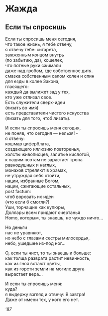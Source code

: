 # Жажда  

## Если ты спросишь

Если ты&nbsp;спросишь меня сегодня,  
что такое жизнь, я&nbsp;тебе отвечу,  
я отвечу тебе: сигарета,   
зажженным концом внутрь  
(по забытию, да), кошелек,  
что потные руки сжимали  
даже над гробом, где собственное дитя.  
смазка собственным салом колен и&nbsp;спин  
для езды в&nbsp;колее  Закона,  
гласящего:  
каждый да&nbsp;вылижет зад у&nbsp;тех,  
кто уже отлизал свое.  
Есть служители сверх-идеи  
(лизать во&nbsp;имя)  
есть представители чистого искусства  
(лизать для того, чтоб лизать).  

И если ты&nbsp;спросишь меня сегодня,   
не поняв, что сегодня&nbsp;&mdash; нельзя! -  
я отвечу:  
кошмар циферблата,  
создающего иллюзию повторенья,  
холсты живописцев, залитые кислотой,  
к нашим поэтам не&nbsp;зарастает тропа   
равнодушных и&nbsp;наглых,  
монахов стреляют в&nbsp;храмах,  
не утруждая себя отойти,  
нации, избранные Богом,  
нации, сжигающие остальных,  
post factum:  
чтоб воровать их&nbsp;идеи  
(что если&nbsp;б смогли?)  
Уши, торчащие как купюры,  
Доллары всем придают очертанья  
Homo, которым, ты&nbsp;знаешь, не&nbsp;чуждо ничто&hellip;  

Но деньги   
нас не&nbsp;уравняют,  
но небо с&nbsp;глазами сестры милосердья,  
небо, ушедшее из-под&nbsp;ног&hellip;  

О, если ты&nbsp;чист, то&nbsp;ты знаешь и&nbsp;больше:  
как толща разврата растит невинность,  
как из&nbsp;гноя встают цветы,  
как из&nbsp;горсти земли на&nbsp;могиле друга  
вырастает вера&hellip;  

И если ты&nbsp;спросишь меня:  
куда?  
я выдержу взгляд и&nbsp;отвечу: В&nbsp;завтра!  
Даже от&nbsp;имени&nbsp;тех, у&nbsp;кого его&nbsp;нет.

*'87*